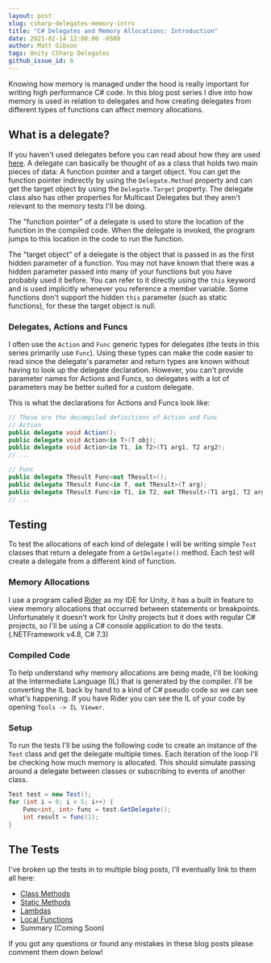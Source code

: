 ```yaml
---
layout: post
slug: csharp-delegates-memory-intro
title: "C# Delegates and Memory Allocations: Introduction"
date: 2021-02-14 12:00:00 -0500
author: Matt Gibson
tags: Unity CSharp Delegates
github_issue_id: 6
---
```


Knowing how memory is managed under the hood is really important for writing high performance C# code. In this blog post series I dive into how memory is used in relation to delegates and how creating delegates from different types of functions can affect memory allocations.

<!--more-->

## What is a delegate?
If you haven't used delegates before you can read about how they are used [here](https://docs.microsoft.com/en-us/dotnet/csharp/programming-guide/delegates/). A delegate can basically be thought of as a class that holds two main pieces of data: A function pointer and a target object. You can get the function pointer indirectly by using the `Delegate.Method` property and can get the target object by using the `Delegate.Target` property. The delegate class also has other properties for Multicast Delegates but they aren't relevant to the memory tests I'll be doing.

The "function pointer" of a delegate is used to store the location of the function in the compiled code. When the delegate is invoked, the program jumps to this location in the code to run the function.

The "target object" of a delegate is the object that is passed in as the first hidden parameter of a function. You may not have known that there was a hidden parameter passed into many of your functions but you have probably used it before. You can refer to it directly using the `this` keyword and is used implicitly whenever you reference a member variable. Some functions don't support the hidden `this` parameter (such as static functions), for these the target object is null.

### Delegates, Actions and Funcs
I often use the `Action` and `Func` generic types for delegates (the tests in this series primarily use `Func`). Using these types can make the code easier to read since the delegate's parameter and return types are known without having to look up the delegate declaration. However, you can't provide parameter names for Actions and Funcs, so delegates with a lot of parameters may be better suited for a custom delegate.

This is what the declarations for Actions and Funcs look like:
```c#
// These are the decompiled definitions of Action and Func
// Action
public delegate void Action();
public delegate void Action<in T>(T obj);
public delegate void Action<in T1, in T2>(T1 arg1, T2 arg2);
// ...

// Func
public delegate TResult Func<out TResult>();
public delegate TResult Func<in T, out TResult>(T arg);
public delegate TResult Func<in T1, in T2, out TResult>(T1 arg1, T2 arg2);
// ...
```

## Testing
To test the allocations of each kind of delegate I will be writing simple `Test` classes that return a delegate from a `GetDelegate()` method. Each test will create a delegate from a different kind of function.

### Memory Allocations
I use a program called [Rider](https://www.jetbrains.com/rider/) as my IDE for Unity, it has a built in feature to view memory allocations that occurred between statements or breakpoints. Unfortunately it doesn't work for Unity projects but it does with regular C# projects, so I'll be using a C# console application to do the tests. (.NETFramework v4.8, C# 7.3)

### Compiled Code
To help understand why memory allocations are being made, I'll be looking at the Intermediate Language (IL) that is generated by the compiler. I'll be converting the IL back by hand to a kind of C# pseudo code so we can see what's happening. If you have Rider you can see the IL of your code by opening `Tools -> IL Viewer`.

### Setup
To run the tests I'll be using the following code to create an instance of the `Test` class and get the delegate multiple times. Each iteration of the loop I'll be checking how much memory is allocated. This should simulate passing around a delegate between classes or subscribing to events of another class.

```c#
Test test = new Test();
for (int i = 0; i < 5; i++) {
	Func<int, int> func = test.GetDelegate();
	int result = func(1);
}
```

## The Tests
I've broken up the tests in to multiple blog posts, I'll eventually link to them all here:
- [Class Methods](/blog/csharp-delegates-memory-class-methods)
- [Static Methods](/blog/csharp-delegates-memory-static-methods)
- [Lambdas](/blog/csharp-delegates-memory-lambdas)
- [Local Functions](/blog/csharp-delegates-memory-local-functions)
- Summary (Coming Soon)

If you got any questions or found any mistakes in these blog posts please comment them down below!
